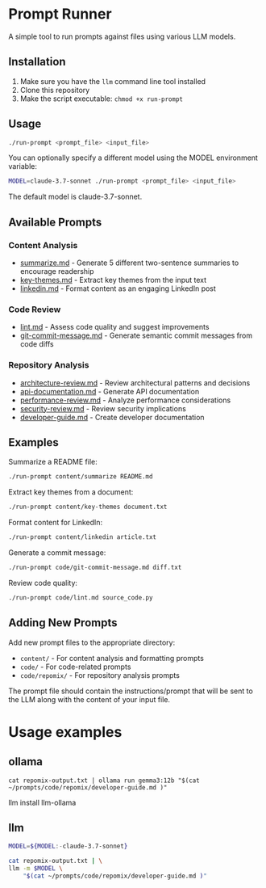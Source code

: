 # Prompt Runner

A simple tool to run prompts against files using various LLM models.

## Installation

1. Make sure you have the `llm` command line tool installed
2. Clone this repository
3. Make the script executable: `chmod +x run-prompt`

## Usage

```bash
./run-prompt <prompt_file> <input_file>
```

You can optionally specify a different model using the MODEL environment variable:

```bash
MODEL=claude-3.7-sonnet ./run-prompt <prompt_file> <input_file>
```

The default model is claude-3.7-sonnet.

## Available Prompts

### Content Analysis

- [summarize.md](content/summarize.md) - Generate 5 different two-sentence summaries to encourage readership
- [key-themes.md](content/key-themes.md) - Extract key themes from the input text
- [linkedin.md](content/linkedin.md) - Format content as an engaging LinkedIn post

### Code Review

- [lint.md](code/lint.md) - Assess code quality and suggest improvements
- [git-commit-message.md](code/git-commit-message.md) - Generate semantic commit messages from code diffs

### Repository Analysis

- [architecture-review.md](code/repomix/architecture-review.md) - Review architectural patterns and decisions
- [api-documentation.md](code/repomix/api-documentation.md) - Generate API documentation
- [performance-review.md](code/repomix/performance-review.md) - Analyze performance considerations
- [security-review.md](code/repomix/security-review.md) - Review security implications
- [developer-guide.md](code/repomix/developer-guide.md) - Create developer documentation

## Examples

Summarize a README file:

```bash
./run-prompt content/summarize README.md
```

Extract key themes from a document:

```bash
./run-prompt content/key-themes document.txt
```

Format content for LinkedIn:

```bash
./run-prompt content/linkedin article.txt
```

Generate a commit message:

```bash
./run-prompt code/git-commit-message.md diff.txt
```

Review code quality:

```bash
./run-prompt code/lint.md source_code.py
```

## Adding New Prompts

Add new prompt files to the appropriate directory:

- `content/` - For content analysis and formatting prompts
- `code/` - For code-related prompts
- `code/repomix/` - For repository analysis prompts

The prompt file should contain the instructions/prompt that will be sent to the LLM along with the content of your input file.

# Usage examples

## ollama

```
cat repomix-output.txt | ollama run gemma3:12b "$(cat ~/prompts/code/repomix/developer-guide.md )"
```

llm install llm-ollama

## llm

```bash
MODEL=${MODEL:-claude-3.7-sonnet}

cat repomix-output.txt | \
llm -m $MODEL \
	"$(cat ~/prompts/code/repomix/developer-guide.md )"
```
